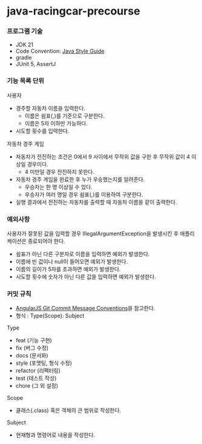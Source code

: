 # java-racingcar-precourse


### 프로그램 기술

- JDK 21
- Code Convention: [Java Style Guide](https://github.com/woowacourse/woowacourse-docs/tree/main/styleguide/java)
- gradle
- JUnit 5, AssertJ

### 기능 목록 단위

사용자 
- 경주할 자동차 이름을 입력한다. 
  - 이름은 쉼표(,)를 기준으로 구분한다.
  - 이름은 5자 이하만 가능하다.
- 시도할 횟수를 입력한다. 

자동차 경주 게임

- 자동차가 전진하는 조건은 0에서 9 사이에서 무작위 값을 구한 후 무작위 값이 4 이상일 경우이다.
  - 4 미만일 경우 전진하지 못한다.
- 자동차 경주 게임을 완료한 후 누가 우승했는지를 알려준다. 
  - 우승자는 한 명 이상일 수 있다. 
  - 우승자가 여러 명일 경우 쉼표(,)를 이용하여 구분한다.
- 실행 결과에서 전진하는 자동차를 출력할 때 자동차 이름을 같이 출력한다.

### 예외사항

사용자가 잘못된 값을 입력할 경우 IllegalArgumentException을 발생시킨 후 애플리케이션은 종료되어야 한다.

- 쉼표가 아닌 다른 구분자로 이름을 입력하면 예외가 발생한다.
- 이름에 빈 값이나 null이 들어오면 예외가 발생한다.
- 이름의 길이가 5자를 초과하면 예외가 발생한다.
- 시도할 횟수에 숫자가 아닌 다른 값을 입력하면 예외가 발생한다.

### 커밋 규칙

- [AngularJS Git Commit Message Conventions](https://gist.github.com/stephenparish/9941e89d80e2bc58a153#allowed-type)을 참고한다.
- 형식 : Type(Scope): Subject

Type
- feat (기능 구현)
- fix (버그 수정)
- docs (문서화)
- style (포맷팅, 형식 수정)
- refactor (리팩터링)
- test (테스트 작성)
- chore (그 외 설정)

Scope
- 클래스(.class) 혹은 객체의 큰 범위로 작성한다.

Subject
- 현재형과 명령어로 내용을 작성한다.